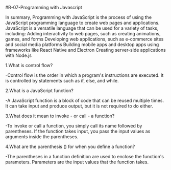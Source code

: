 #R-07-Programming with Javascript

In summary, Programming with JavaScript is the process of using the JavaScript programming language to create web pages and applications. JavaScript is a versatile language that can be used for a variety of tasks, including:
Adding interactivity to web pages, such as creating animations, games, and forms
Developing web applications, such as e-commerce sites and social media platforms
Building mobile apps and desktop apps using frameworks like React Native and Electron
Creating server-side applications with Node.js


1.What is control flow?

-Control flow is the order in which a program's instructions are executed. It is controlled by statements such as if, else, and while.

2.What is a JavaScript function?

-A JavaScript function is a block of code that can be reused multiple times. It can take input and produce output, but it is not required to do either.

3.What does it mean to invoke - or call - a function?

-To invoke or call a function, you simply call its name followed by parentheses. If the function takes input, you pass the input values as arguments inside the parentheses.

4.What are the parenthesis () for when you define a function?

-The parentheses in a function definition are used to enclose the function's parameters. Parameters are the input values that the function takes.












